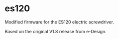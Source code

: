 # es120

Modified firmware for the ES120 electric screwdriver.

Based on the original V1.8 release from e-Design.
